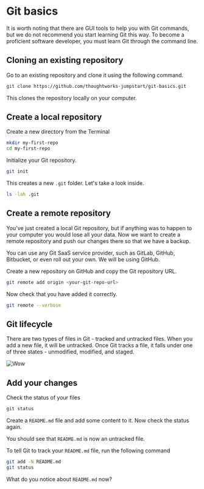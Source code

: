 # Git basics

It is worth noting that there are GUI tools to help you with Git commands, but we do not recommend you start learning Git this way. To become a proficient software developer, you must learn Git through the command line.

## Cloning an existing repository

Go to an existing repository and clone it using the following command.

```sh
git clone https://github.com/thoughtworks-jumpstart/git-basics.git
```

This clones the repository locally on your computer.

## Create a local repository

Create a new directory from the Terminal

```sh
mkdir my-first-repo
cd my-first-repo
```

Initialize your Git repository.

```sh
git init
```

This creates a new `.git` folder. Let's take a look inside.

```sh
ls -lah .git
```

## Create a remote repository

You've just created a local Git repository, but if anything was to happen to your computer you would lose all your data. Now we want to create a remote repository and push our changes there so that we have a backup.

You can use any Git SaaS service provider, such as GitLab, GitHub, Bitbucket, or even roll out your own. We will be using GitHub.

Create a new repository on GitHub and copy the Git repository URL.

```sh
git remote add origin <your-git-repo-url>
```

Now check that you have added it correctly.

```sh
git remote --verbose
```

## Git lifecycle

There are two types of files in Git - tracked and untracked files. When you add a new file, it will be untracked. Once Git tracks a file, it falls under one of three states - unmodified, modified, and staged.

![Wow](https://git-scm.com/book/en/v2/images/lifecycle.png)

## Add your changes

Check the status of your files

```sh
git status
```

Create a `README.md` file and add some content to it. Now check the status again.

You should see that `README.md` is now an untracked file.

To tell Git to track your `README.md` file, run the following command

```sh
git add -N README.md
git status
```

What do you notice about `README.md` now?
